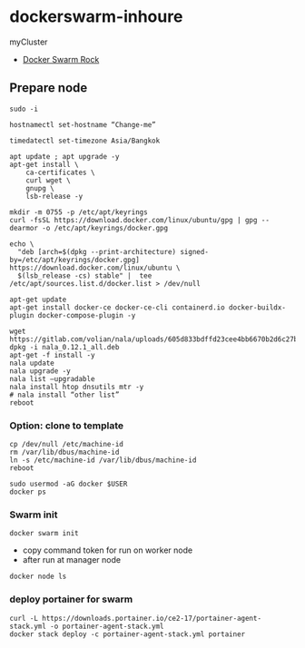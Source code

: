# dockerswarm-inhoure
 myCluster
- [Docker Swarm Rock](https://dockerswarm.rocks)
## Prepare node
```shell
sudo -i
```
```shell
hostnamectl set-hostname “Change-me”
```
```shell
timedatectl set-timezone Asia/Bangkok

apt update ; apt upgrade -y
apt-get install \
    ca-certificates \
    curl wget \
    gnupg \
    lsb-release -y

mkdir -m 0755 -p /etc/apt/keyrings
curl -fsSL https://download.docker.com/linux/ubuntu/gpg | gpg --dearmor -o /etc/apt/keyrings/docker.gpg

echo \
  "deb [arch=$(dpkg --print-architecture) signed-by=/etc/apt/keyrings/docker.gpg] https://download.docker.com/linux/ubuntu \
  $(lsb_release -cs) stable" |  tee /etc/apt/sources.list.d/docker.list > /dev/null

apt-get update
apt-get install docker-ce docker-ce-cli containerd.io docker-buildx-plugin docker-compose-plugin -y
```
```shell
wget https://gitlab.com/volian/nala/uploads/605d833bdffd23cee4bb6670b2d6c27b/nala_0.12.1_all.deb
dpkg -i nala_0.12.1_all.deb 
apt-get -f install -y  
nala update  
nala upgrade -y 
nala list —upgradable
nala install htop dnsutils mtr -y
# nala install “other list”
reboot
```
### Option: clone to template
```shell
cp /dev/null /etc/machine-id
rm /var/lib/dbus/machine-id
ln -s /etc/machine-id /var/lib/dbus/machine-id
reboot
```
```shell
sudo usermod -aG docker $USER
docker ps
```
### Swarm init
```
docker swarm init
```
- copy command token for run on worker node
- after run at manager node
```
docker node ls
```
### deploy portainer for swarm
```shell
curl -L https://downloads.portainer.io/ce2-17/portainer-agent-stack.yml -o portainer-agent-stack.yml
docker stack deploy -c portainer-agent-stack.yml portainer
```